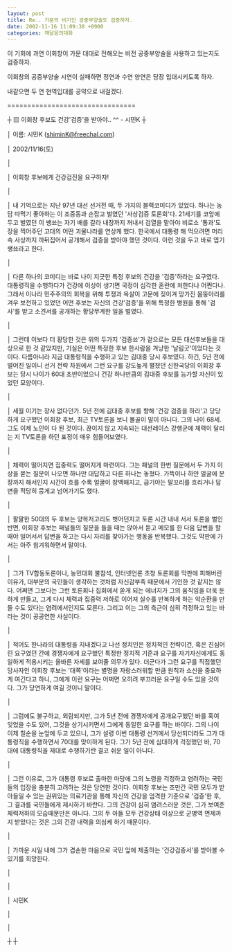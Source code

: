 ```yaml
---
layout: post
title: Re.. 가문의 비기인 공중부양술도 검증하자.
date: 2002-11-16 11:09:38 +0900
categories: 깨달음의대화
---
```

이 기회에 과연 이회창이 가문 대대로 전해오는 비전 공중부양술을 사용하고 있는지도 검증하자.
  
이회창의 공중부양술 시연이 실패하면 정연과 수연 양연은 당장 입대시키도록 하자.
  
내같으면 두 연 현역입대를 공약으로 내걸겠다.
  

  

  
================================
  
┼ ▨ 이회창 후보도 건강'검증'을 받아야.. ^^ - 시민K ┼
  
│ 이름: 시민K (shiminK@freechal.com)
  
│ 2002/11/16(토)
  
│
  
│ 이회창 후보에게 건강검진을 요구하자!
  
│
  
│ 내 기억으로는 지난 97년 대선 선거전 때, 두 가지의 블랙코미디가 있었다. 하나는 농담 따먹기 좋아하는 이 조중동과 손잡고 벌였던 '사상검증 토론회'다. 21세기를 코앞에 두고 벌였던 이 쌩쑈는 자기 배를 갈라 내장까지 꺼내서 검열을 맡아야 비로소 '통과'도장을 찍어주던 고대의 어떤 괴물나라를 연상케 했다. 한국에서 대통령 해 먹으려면 머리속 사상까지 까뒤집어서 공개해서 검증을 받아야 했던 것이다. 이런 것을 두고 바로 엽기쌩쑈라고 한다.
  
│
  
│ 다른 하나의 코미디는 바로 나이 지긋한 특정 후보의 건강을 '검증'하라는 요구였다. 대통령직을 수행하다가 건강에 이상이 생기면 국정이 심각한 혼란에 처한다나 어쩐다나. 그래서 이나라 민주주의의 회복을 위해 투쟁과 옥살이 고문에 짖이겨 망가진 몸뚱아리를 겨우 보전하고 있었던 어떤 후보는 자신의 건강'검증'을 위해 특정한 병원을 통해 '검사'를 받고 소견서를 공개하는 황당무계한 일을 벌였다.
  
│
  
│ 그런데 이보다 더 황당한 것은 위의 두가지 '검증쑈'가 겉으로는 모든 대선후보들을 대상으로 한 것 같았지만, 기실은 어떤 특정한 후보 한사람을 겨냥한 '날림굿'이었다는 것이다. 다름아니라 지금 대통령직을 수행하고 있는 김대중 당시 후보였다. 하긴, 5년 전에 벌어진 일이니 선거 전략 차원에서 그런 요구를 강도높게 펼쳤던 신한국당의 이회창 후보는 당시 나이가 60대 초반이었으니 건강 하나만큼의 김대중 후보를 능가할 자신이 있었던 모양이다.
  
│
  
│ 세월 이기는 장사 없다던가. 5년 전에 김대중 후보를 향해 '건강 검증을 하라'고 당당하게 요구했던 이회창 후보, 최근 TV토론을 보니 몰골이 말이 아니다. 그의 나이 68세. 그도 이제 노인이 다 된 것이다. 끊이지 않고 지속되는 대선레이스 강행군에 체력이 달리는 지 TV토론을 하던 표정이 매우 힘들어보였다.
  
│
  
│ 체력이 떨어지면 집중력도 떨어지게 마련이다. 그는 패널의 한번 질문에서 두 가지 이상을 묻는 질문이 나오면 하나만 대답하고 다른 하나는 놓쳤다. 가뜩이나 하얀 얼굴에 분장까지 해서인지 시간이 흐를 수록 얼굴이 창백해지고, 급기야는 말꼬리를 흐리거나 답변을 적당히 뭉게고 넘어가기도 했다.
  
│
  
│ 팔팔한 50대의 두 후보는 양복저고리도 벗어던지고 토론 시간 내내 서서 토론을 벌인 반면, 이회창 후보는 패널들의 질문을 들을 때는 앉아서 듣고 메모를 한 다음 답변을 할 때야 일어서서 답변을 하고는 다시 자리를 찾아가는 행동을 반복했다. 그것도 막판에 가서는 아주 힘겨워하면서 말이다.
  
│
  
│ 그가 TV합동토론이나, 농민대회 불참석, 인터넷언론 초청 토론회를 막판에 피해버린 이유가, 대부분의 국민들이 생각하는 것처럼 자신감부족 때문에서 기인한 것 같지는 않다. 어쩌면 그보다는 그런 토론회나 집회에서 쏟게 되는 에너지가 그의 움직임을 더욱 둔하게 만들고, 그게 다시 체력과 집중력 저하로 이어져 실수를 반복하게 하는 악순환을 만들 수도 있다는 염려에서인지도 모른다. 그리고 이는 그의 측근이 심히 걱정하고 있는 바라는 것이 공공연한 사실이다.
  
│
  
│ 적어도 한나라의 대통령을 지내겠다고 나선 정치인은 정치적인 전략이건, 혹은 진심어린 요구였던 간에 경쟁자에게 요구했던 특정한 정치적 기준과 요구를 자기자신에게도 동일하게 적용시키는 올바른 자세를 보여줄 의무가 있다. 더군다가 그런 요구를 직접했던 당사자인 이회창 후보는 '대쪽'이라는 별명을 자랑스러워할 만큼 원칙과 소신을 중요하게 여긴다고 하니, 그에게 이런 요구는 어쩌면 오히려 부끄러운 요구일 수도 있을 것이다. 그가 당연하게 여길 것이니 말이다.
  
│
  
│ 그럼에도 불구하고, 외람되지만, 그가 5년 전에 경쟁자에게 공개요구했던 바를 혹여 잊었을 수도 있어, 그것을 상기시키면서 그에게 동일한 요구를 하는 바이다. 그의 나이 이제 칠순을 눈앞에 두고 있으니, 그가 설령 이번 대통령 선거에서 당선되더라도 그가 대통령직을 수행하면서 70대를 맞이하게 된다. 그가 5년 전에 심대하게 걱정했던 바, 70대에 대통령직을 제대로 수행하기란 결코 쉬운 일이 아니다.
  
│
  
│ 그런 이유로, 그가 대통령 후보로 출마한 마당에 그의 노령을 걱정하고 염려하는 국민들의 입장을 충분히 고려하는 것은 당연한 것이다. 이회창 후보는 조만간 국민 모두가 받아들일 수 있는 권위있는 의료기관을 통해 자신의 건강을 엄격한 기준으로 '검증'한 후, 그 결과를 국민들에게 제시하기 바란다. 그의 건강이 심히 염려스러운 것은, 그가 보여준 체력저하의 모습때문만은 아니다. 그의 두 아들 모두 건강상태 이상으로 군병역 면제까지 받았다는 것은 그의 건강 내력을 의심케 하기 때문이다.
  
│
  
│ 가까운 시일 내에 그가 겸손한 마음으로 국민 앞에 제출하는 '건강검증서'를 받아볼 수 있기를 희망한다.
  
│
  
│
  
│ 시민K
  
│
  
│
  
┼ ┼